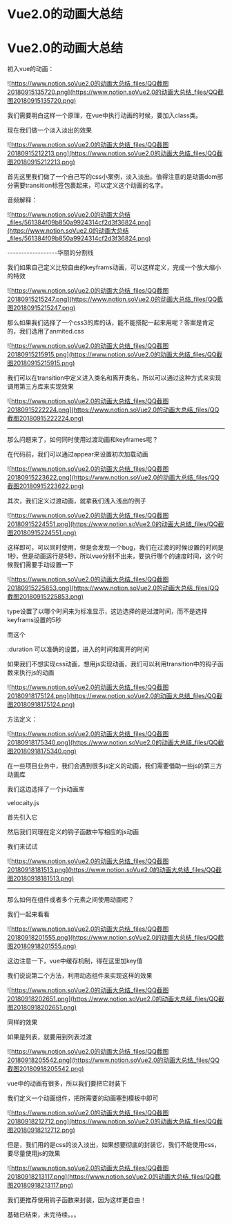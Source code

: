 # Vue2.0的动画大总结

# Vue2.0的动画大总结

初入vue的动画：

![https://www.notion.soVue2.0的动画大总结_files/QQ截图20180915135720.png](https://www.notion.soVue2.0的动画大总结_files/QQ截图20180915135720.png)

我们需要明白这样一个原理，在vue中执行动画的时候，要加入class类。

现在我们做一个淡入淡出的效果

![https://www.notion.soVue2.0的动画大总结_files/QQ截图20180915212213.png](https://www.notion.soVue2.0的动画大总结_files/QQ截图20180915212213.png)

首先这里我们做了一个自己写的css小案例，淡入淡出。值得注意的是动画dom部分需要transition标签包裹起来，可以定义这个动画的名字。

音频解释：

![https://www.notion.soVue2.0的动画大总结_files/561384f09b850a9924314cf2d3f36824.png](https://www.notion.soVue2.0的动画大总结_files/561384f09b850a9924314cf2d3f36824.png)

------------------华丽的分割线

我们如果自己定义比较自由的keyframs动画，可以这样定义，完成一个放大缩小的特效

![https://www.notion.soVue2.0的动画大总结_files/QQ截图20180915215247.png](https://www.notion.soVue2.0的动画大总结_files/QQ截图20180915215247.png)

那么如果我们选择了一个css3的库的话，能不能搭配一起来用呢？答案是肯定的，我们选用了anmited.css

![https://www.notion.soVue2.0的动画大总结_files/QQ截图20180915215915.png](https://www.notion.soVue2.0的动画大总结_files/QQ截图20180915215915.png)

我们可以在transition中定义进入类名和离开类名，所以可以通过这种方式来实现调用第三方库来实现效果

![https://www.notion.soVue2.0的动画大总结_files/QQ截图20180915222224.png](https://www.notion.soVue2.0的动画大总结_files/QQ截图20180915222224.png)

---

那么问题来了，如何同时使用过渡动画和keyframes呢？

在代码前，我们可以通过appear来设置初次加载动画

![https://www.notion.soVue2.0的动画大总结_files/QQ截图20180915223622.png](https://www.notion.soVue2.0的动画大总结_files/QQ截图20180915223622.png)

其次，我们定义过渡动画，就拿我们浅入浅出的例子

![https://www.notion.soVue2.0的动画大总结_files/QQ截图20180915224551.png](https://www.notion.soVue2.0的动画大总结_files/QQ截图20180915224551.png)

这样即可，可以同时使用，但是会发现一个bug，我们在过渡的时候设置的时间是1秒，但是动画运行是5秒，所以vue分别不出来，要执行哪个的速度时间，这个时候我们需要手动设置一下

![https://www.notion.soVue2.0的动画大总结_files/QQ截图20180915225853.png](https://www.notion.soVue2.0的动画大总结_files/QQ截图20180915225853.png)

type设置了以哪个时间来为标准显示，这边选择的是过渡时间，而不是选择keyframs设置的5秒

而这个

:duration 可以准确的设置，进入的时间和离开的时间

如果我们不想实现css动画，想用js实现动画，我们可以利用transition中的钩子函数来执行js的动画

![https://www.notion.soVue2.0的动画大总结_files/QQ截图20180918175124.png](https://www.notion.soVue2.0的动画大总结_files/QQ截图20180918175124.png)

方法定义：

![https://www.notion.soVue2.0的动画大总结_files/QQ截图20180918175340.png](https://www.notion.soVue2.0的动画大总结_files/QQ截图20180918175340.png)

在一些项目业务中，我们会遇到很多js定义的动画，我们需要借助一些js的第三方动画库

我们这边选择了一个js动画库

velocaity.js

首先引入它

然后我们同理在定义的钩子函数中写相应的js动画

我们来试试

![https://www.notion.soVue2.0的动画大总结_files/QQ截图20180918181513.png](https://www.notion.soVue2.0的动画大总结_files/QQ截图20180918181513.png)

---

那么如何在组件或者多个元素之间使用动画呢？

我们一起来看看

![https://www.notion.soVue2.0的动画大总结_files/QQ截图20180918201555.png](https://www.notion.soVue2.0的动画大总结_files/QQ截图20180918201555.png)

这边注意一下，vue中缓存机制，得在这里加key值

我们说说第二个方法，利用动态组件来实现这样的效果

![https://www.notion.soVue2.0的动画大总结_files/QQ截图20180918202651.png](https://www.notion.soVue2.0的动画大总结_files/QQ截图20180918202651.png)

同样的效果

如果是列表，就要用到列表过渡

![https://www.notion.soVue2.0的动画大总结_files/QQ截图20180918205542.png](https://www.notion.soVue2.0的动画大总结_files/QQ截图20180918205542.png)

vue中的动画有很多，所以我们要把它封装下

我们定义一个动画组件，把所需要的动画塞到模板中即可

![https://www.notion.soVue2.0的动画大总结_files/QQ截图20180918212712.png](https://www.notion.soVue2.0的动画大总结_files/QQ截图20180918212712.png)

但是，我们用的是css的淡入淡出，如果想要彻底的封装它，我们不能使用css，要尽量使用js的效果

![https://www.notion.soVue2.0的动画大总结_files/QQ截图20180918213117.png](https://www.notion.soVue2.0的动画大总结_files/QQ截图20180918213117.png)

我们更推荐使用钩子函数来封装，因为这样更自由！

基础已结束，未完待续。。。